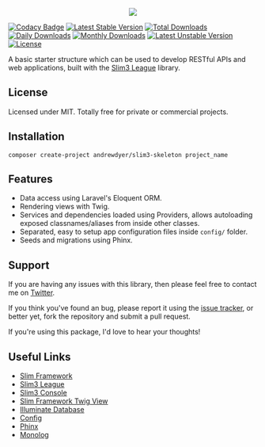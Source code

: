 <p align="center">
<img src="https://user-images.githubusercontent.com/8114523/65391266-1c6c4500-dd5f-11e9-96b3-8779c024ccd2.png" />
</p>

[![Codacy Badge](https://api.codacy.com/project/badge/Grade/a79d6cba423a45e8bfc42e2484cea212)](https://www.codacy.com/app/andrewdyer/slim3-skeleton?utm_source=github.com&amp;utm_medium=referral&amp;utm_content=andrewdyer/slim3-skeleton&amp;utm_campaign=Badge_Grade)
[![Latest Stable Version](https://poser.pugx.org/andrewdyer/slim3-skeleton/v/stable)](https://packagist.org/packages/andrewdyer/slim3-skeleton)
[![Total Downloads](https://poser.pugx.org/andrewdyer/slim3-skeleton/downloads)](https://packagist.org/packages/andrewdyer/slim3-skeleton)
[![Daily Downloads](https://poser.pugx.org/andrewdyer/slim3-skeleton/d/daily)](https://packagist.org/packages/andrewdyer/slim3-skeleton)
[![Monthly Downloads](https://poser.pugx.org/andrewdyer/slim3-skeleton/d/monthly)](https://packagist.org/packages/andrewdyer/slim3-skeleton)
[![Latest Unstable Version](https://poser.pugx.org/andrewdyer/slim3-skeleton/v/unstable)](https://packagist.org/packages/andrewdyer/slim3-skeleton)
[![License](https://poser.pugx.org/andrewdyer/slim3-skeleton/license)](https://packagist.org/packages/andrewdyer/slim3-skeleton)

A basic starter structure which can be used to develop RESTful APIs and web applications, built with the [Slim3 League](https://github.com/andrewdyer/slim3-league) library.

## License

Licensed under MIT. Totally free for private or commercial projects.

## Installation

```text
composer create-project andrewdyer/slim3-skeleton project_name
```

## Features

*   Data access using Laravel's Eloquent ORM.
*   Rendering views with Twig.
*   Services and dependencies loaded using Providers, allows autoloading exposed classnames/aliases from inside other classes.
*   Separated, easy to setup app configuration files inside `config/` folder.
*   Seeds and migrations using Phinx.

## Support
   
If you are having any issues with this library, then please feel free to contact me on [Twitter](https://twitter.com/andyer92).

If you think you've found an bug, please report it using the [issue tracker](https://github.com/andrewdyer/slim3-skeleton/issues), or better yet, fork the repository and submit a pull request.

If you're using this package, I'd love to hear your thoughts!

## Useful Links

*   [Slim Framework](https://www.slimframework.com)
*   [Slim3 League](https://github.com/andrewdyer/slim3-league)
*   [Slim3 Console](https://github.com/andrewdyer/slim3-console)
*   [Slim Framework Twig View](https://github.com/slimphp/Twig-View)
*   [Illuminate Database](https://github.com/illuminate/database)
*   [Config](https://github.com/hassankhan/config)
*   [Phinx](https://github.com/cakephp/phinx)
*   [Monolog](https://github.com/Seldaek/monolog)
